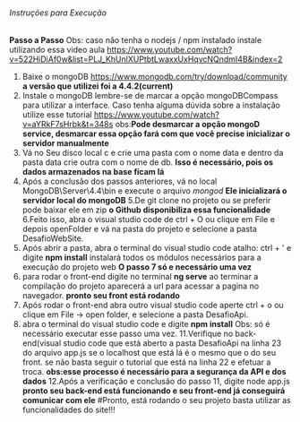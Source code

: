 ###### Instruções para Execução
**Passo a Passo**
Obs: caso não tenha o nodejs / npm instalado instale utilizando essa video aula <https://www.youtube.com/watch?v=522HiDiAf0w&list=PLJ_KhUnlXUPtbtLwaxxUxHqvcNQndmI4B&index=2>
1. Baixe o mongoDB <https://www.mongodb.com/try/download/community> **a versão que utilizei foi a 4.4.2(current)**
2. Instale o mongoDB lembre-se de marcar a opção mongoDBCompass para utilizar a interface. Caso tenha alguma dúvida sobre a instalação utilize esse tutorial <https://www.youtube.com/watch?v=aYRkF7sHrbk&t=348s> obs:**Pode desmarcar a opção mongoD service, desmarcar essa opção fará com que você precise inicializar o servidor manualmente**
3. Vá no Seu disco local c e crie uma pasta com o nome data e dentro da pasta data crie outra com o nome de db. **Isso é necessário, pois os dados armazenados na base ficam lá**
4. Após a conclusão dos passos anteriores, vá no local MongoDB\Server\4.4\bin e execute o arquivo *mongod* **Ele inicializará o servidor local do mongoDB**
5.De git clone no projeto ou se preferir pode baixar ele em zip **o Github disponibiliza essa funcionalidade**
6.Feito isso, abra o visual studio code de ctrl + O ou clique em File e depois openFolder e vá na pasta do projeto e selecione a pasta DesafioWebSite.
7. Após abrir a pasta, abra o terminal do visual studio code atalho: ctrl + ' e digite **npm install** instalará todos os módulos necessários para a execução do projeto web
**O passo 7 só e necessário uma vez**
8. para rodar o front-end digite no terminal **ng serve** ao terminar a compilação do projeto aparecerá a url para acessar a pagina no navegador. **pronto seu front está rodando**
9. Após rodar o front-end abra outro visual studio code aperte ctrl + o ou clique em File -> open folder, e selecione a pasta DesafioApi.
10. abra o terminal do visual studio code e digite **npm install** Obs: só é necessário executar esse passo uma vez.
11.Verifique no back-end(visual studio code que está aberto a pasta DesafioApi na linha 23 do arquivo app.js se o localhost que está lá é o mesmo que o do seu front. se não basta seguir o tutorial que está na linha 22 e efetuar a troca.
**obs:esse processo é necessário para a segurança da API e dos dados**
12.Após a verificação e conclusão do passo 11, digite node app.js **pronto seu back-end está funcionando e seu front-end já conseguirá comunicar com ele**
#Pronto, está rodando o seu projeto basta utilizar as funcionalidades do site!!!



